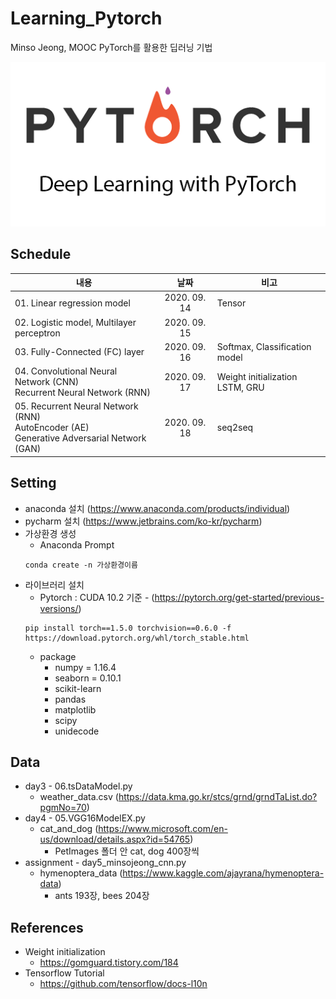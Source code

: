 # Learning_Pytorch
 Minso Jeong, MOOC PyTorch를 활용한 딥러닝 기법
 
![pytorch_main](./pytorch_main.png)

## Schedule
|          내용         |   날짜     |   비고   |
| -------------------------------- |:---------------:|--------------------------|
|01. Linear regression model | 2020. 09. 14 | Tensor |
|02. Logistic model, Multilayer perceptron | 2020. 09. 15 ||
|03. Fully-Connected (FC) layer| 2020. 09. 16 | Softmax, Classification model |
|04. Convolutional Neural Network (CNN) <br/>   Recurrent Neural Network (RNN) | 2020. 09. 17 | Weight initialization <br/> LSTM, GRU |
|05. Recurrent Neural Network (RNN) <br/> AutoEncoder (AE) <br/> Generative Adversarial Network (GAN) | 2020. 09. 18 | seq2seq |

## Setting
* anaconda 설치 (https://www.anaconda.com/products/individual)
* pycharm 설치 (https://www.jetbrains.com/ko-kr/pycharm)
* 가상환경 생성
    * Anaconda Prompt
    ```
    conda create -n 가상환경이름
    ```
* 라이브러리 설치
    * Pytorch : CUDA 10.2 기준 - (https://pytorch.org/get-started/previous-versions/)
    ```
    pip install torch==1.5.0 torchvision==0.6.0 -f https://download.pytorch.org/whl/torch_stable.html
    ```
    * package
        * numpy = 1.16.4
        * seaborn = 0.10.1
        * scikit-learn
        * pandas
        * matplotlib
        * scipy
        * unidecode
     
## Data
* day3 - 06.tsDataModel.py
    * weather_data.csv (https://data.kma.go.kr/stcs/grnd/grndTaList.do?pgmNo=70)
* day4 - 05.VGG16ModelEX.py
    * cat_and_dog (https://www.microsoft.com/en-us/download/details.aspx?id=54765)
        * PetImages 폴더 안 cat, dog 400장씩
* assignment - day5_minsojeong_cnn.py
    * hymenoptera_data (https://www.kaggle.com/ajayrana/hymenoptera-data)
        * ants 193장, bees 204장


## References
* Weight initialization
    * https://gomguard.tistory.com/184
* Tensorflow Tutorial
    * https://github.com/tensorflow/docs-l10n
